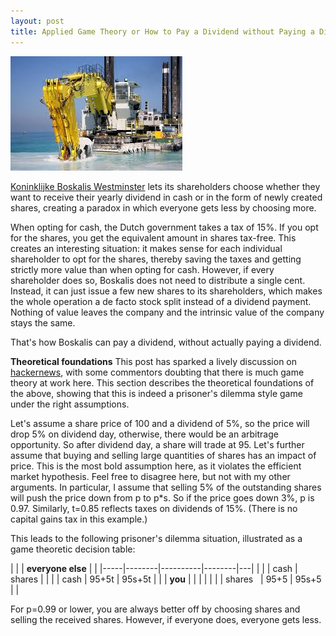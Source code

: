 ```yaml
---
layout: post
title: Applied Game Theory or How to Pay a Dividend without Paying a Dividend
---
```

<p><img src="/assets/images/boskalis.jpg" alt="" class="image left"></p><a href="http://boskalis.com">Koninklijke Boskalis Westminster</a> lets its shareholders choose whether they want to receive their yearly
dividend in cash or in the form of newly created shares, creating a paradox in which everyone gets less by choosing more.

When opting for cash, the Dutch government takes a tax of 15%.
If you opt for the shares, you get the equivalent amount in shares tax-free.
This creates an interesting situation: it makes sense for each individual shareholder to opt for the shares, thereby saving the taxes
and getting strictly more value than when opting for cash. However, if every shareholder does so, Boskalis does not need to distribute
a single cent. Instead, it can just issue a few new shares to its shareholders, which makes the whole operation
a de facto stock split instead of a dividend payment. Nothing of value leaves the company and the intrinsic value of the company stays the same.

That's how Boskalis can pay a dividend, without actually paying a dividend.

**Theoretical foundations**
This post has sparked a lively discussion on <a href="https://news.ycombinator.com/item?id=11821150">hackernews</a>, with some commentors doubting that there is much game theory at work here. This section describes the theoretical foundations of the above, showing that this is indeed a prisoner's dilemma style game under the right assumptions.

Let's assume a share price of 100 and a dividend of 5%, so the price will drop 5% on dividend day, otherwise, there would be an arbitrage opportunity. So after dividend day, a share will trade at 95. Let's further assume that buying and selling large quantities of shares has an impact of price. This is the most bold assumption here, as it violates the efficient market hypothesis. Feel free to disagree here, but not with my other arguments. In particular, I assume that selling 5% of the outstanding shares will push the price down from p to p*s. So if the price goes down 3%, p is 0.97. Similarly, t=0.85 reflects taxes on dividends of 15%. (There is no capital gains tax in this example.)

This leads to the following prisoner's dilemma situation, illustrated as a game theoretic decision table:

|     |        | **everyone else**  |   |
|-----|--------|----------|--------|---|
|     |        | cash     | shares |   |
| | cash   | 95+5t    | 95s+5t |   |
| **you**  |        |      |  |   |
|  | shares&nbsp;&nbsp; | 95+5     | 95s+5  |   |

For p=0.99 or lower, you are always better off by choosing shares and selling the received shares. However, if everyone does, everyone gets less.



